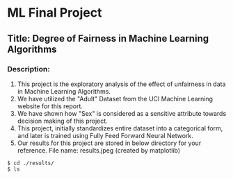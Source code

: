 # ML Final Project
## Title: Degree of Fairness in Machine Learning Algorithms

### Description:
1. This project is the exploratory analysis of the effect of unfairness in data in Machine Learning Algorithms.
2. We have utilized the "Adult" Dataset from the UCI Machine Learning website for this report.
3. We have shown how "Sex" is considered as a sensitive attribute towards decision making of this project.
4. This project, initially standardizes entire dataset into a categorical form, and later is trained using Fully Feed Forward Neural Network.
5. Our results for this project are stored in below directory for your reference. File name: results.jpeg (created by matplotlib)
```
$ cd ./results/
$ ls
```
